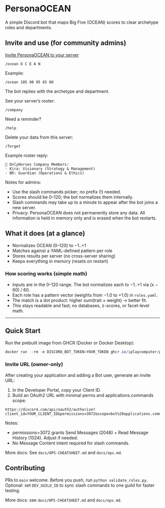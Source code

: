 # PersonaOCEAN

A simple Discord bot that maps Big Five (OCEAN) scores to clear archetype roles and departments.

## Invite and use (for community admins)

[Invite PersonaOCEAN to your server](https://discord.com/oauth2/authorize?client_id=1425093192096678060&permissions=3072&scope=bot%20applications.commands)

```text
/ocean O C E A N
```

Example:

```text
/ocean 105 90 95 83 60
```

The bot replies with the archetype and department.

See your server’s roster:

```text
/company
```

Need a reminder?

```text
/help
```

Delete your data from this server:

```text
/forget
```

Example roster reply:

```text
🏢 OnlyHorses Company Members:
- Kira: Visionary (Strategy & Management)
- BR: Guardian (Operations & Ethics)
```

Notes for admins:

- Use the slash commands picker; no prefix (!) needed.
- Scores should be 0–120; the bot normalizes them internally.
- Slash commands may take up to a minute to appear after the bot joins a new server.
- Privacy: PersonaOCEAN does not permanently store any data. All information is held in memory only and is erased when the bot restarts.

## What it does (at a glance)

- Normalizes OCEAN (0–120) to −1..+1
- Matches against a YAML-defined pattern per role
- Stores results per server (no cross-server sharing)
- Keeps everything in memory (resets on restart)

### How scoring works (simple math)

- Inputs are in the 0–120 range. The bot normalizes each to −1..+1 via (x − 60) / 60.
- Each role has a pattern vector (weights from −1.0 to +1.0) in `roles.yaml`.
- The match is a dot product: higher sum(trait × weight) → better fit.
- This stays readable and fast; no databases, z-scores, or facet-level math.

---

## Quick Start

Run the prebuilt image from GHCR (Docker or Docker Desktop):

```powershell
docker run --rm -e DISCORD_BOT_TOKEN=YOUR_TOKEN ghcr.io/iplaycomputer/personaocean:latest
```

### Invite URL (owner-only)

After creating your application and adding a Bot user, generate an invite URL:

1. In the Developer Portal, copy your Client ID.
2. Build an OAuth2 URL with minimal perms and applications.commands scope:

```text
https://discord.com/api/oauth2/authorize?client_id=YOUR_CLIENT_ID&permissions=3072&scope=bot%20applications.commands
```

Notes:

- permissions=3072 grants Send Messages (2048) + Read Message History (1024). Adjust if needed.
- No Message Content intent required for slash commands.

More docs: See `docs/OPS-CHEATSHEET.md` and `docs/ops.md`.

<!-- Contributing details moved to bottom minimal section -->

<!-- Duplicate Quick Start removed; see Quick Start above -->

## Contributing

PRs to `main` welcome. Before you push, run `python validate_roles.py`.
Optional: set `DEV_GUILD_ID` to sync slash commands to one guild for faster testing.

More docs: see `docs/OPS-CHEATSHEET.md` and `docs/ops.md`.


